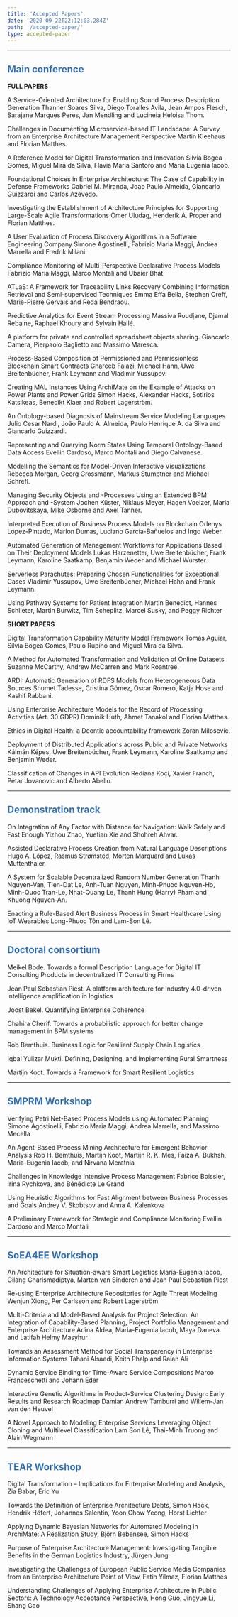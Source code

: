 ```yaml
---
title: 'Accepted Papers'
date: '2020-09-22T22:12:03.284Z'
path: '/accepted-paper/'
type: accepted-paper
---
```


<hr/>

## 
<h2 style="color: #3771ad">Main conference</h2>

**FULL PAPERS**

A Service-Oriented Architecture for Enabling Sound Process Description Generation
Thanner Soares Silva, Diego Toralles Avila, Jean Ampos Flesch, Sarajane Marques Peres, Jan Mendling and Lucineia Heloisa Thom.
 
Challenges in Documenting Microservice-based IT Landscape: A Survey from an Enterprise Architecture Management Perspective
Martin Kleehaus and Florian Matthes.
 
A Reference Model for Digital Transformation and Innovation
Silvia Bogéa Gomes, Miguel Mira da Silva, Flavia Maria Santoro and Maria Eugenia Iacob.

Foundational Choices in Enterprise Architecture: The Case of Capability in Defense Frameworks
Gabriel M. Miranda, Joao Paulo Almeida, Giancarlo Guizzardi and Carlos Azevedo.
 
Investigating the Establishment of Architecture Principles for Supporting Large-Scale Agile Transformations
Ömer Uludag, Henderik A. Proper and Florian Matthes.
 
A User Evaluation of Process Discovery Algorithms in a Software Engineering Company
Simone Agostinelli, Fabrizio Maria Maggi, Andrea Marrella and Fredrik Milani.
 
Compliance Monitoring of Multi-Perspective Declarative Process Models
Fabrizio Maria Maggi, Marco Montali and Ubaier Bhat.
 
ATLaS: A Framework for Traceability Links Recovery Combining Information Retrieval and Semi-supervised Techniques
Emma Effa Bella, Stephen Creff, Marie-Pierre Gervais and Reda Bendraou.

Predictive Analytics for Event Stream Processing
Massiva Roudjane, Djamal Rebaine, Raphael Khoury and Sylvain Hallé.
 
A platform for private and controlled spreadsheet objects sharing.
Giancarlo Camera, Pierpaolo Baglietto and Massimo Maresca.
 
Process-Based Composition of Permissioned and Permissionless Blockchain Smart Contracts
Ghareeb Falazi, Michael Hahn, Uwe Breitenbücher, Frank Leymann and Vladimir Yussupov.
 
Creating MAL Instances Using ArchiMate on the Example of Attacks on Power Plants and Power Grids
Simon Hacks, Alexander Hacks, Sotirios Katsikeas, Benedikt Klaer and Robert Lagerström.
 
An Ontology-based Diagnosis of Mainstream Service Modeling Languages
Julio Cesar Nardi, João Paulo A. Almeida, Paulo Henrique A. da Silva and Giancarlo Guizzardi.
 
Representing and Querying Norm States Using Temporal Ontology-Based Data Access
Evellin Cardoso, Marco Montali and Diego Calvanese.
 
Modelling the Semantics for Model-Driven Interactive Visualizations
Rebecca Morgan, Georg Grossmann, Markus Stumptner and Michael Schrefl.
 
Managing Security Objects and -Processes Using an Extended BPM Approach and -System
Jochen Küster, Niklaus Meyer, Hagen Voelzer, Maria Dubovitskaya, Mike Osborne and Axel Tanner.
 
Interpreted Execution of Business Process Models on Blockchain
Orlenys López-Pintado, Marlon Dumas, Luciano García-Bañuelos and Ingo Weber.
 
Automated Generation of Management Workflows for Applications Based on Their Deployment Models
Lukas Harzenetter, Uwe Breitenbücher, Frank Leymann, Karoline Saatkamp, Benjamin Weder and Michael Wurster.
 
Serverless Parachutes: Preparing Chosen Functionalities for Exceptional Cases
Vladimir Yussupov, Uwe Breitenbücher, Michael Hahn and Frank Leymann.
 
Using Pathway Systems for Patient Integration
Martin Benedict, Hannes Schlieter, Martin Burwitz, Tim Scheplitz, Marcel Susky, and Peggy Richter
 

**SHORT PAPERS**

Digital Transformation Capability Maturity Model Framework
Tomás Aguiar, Silvia Bogea Gomes, Paulo Rupino and Miguel Mira da Silva.

A Method for Automated Transformation and Validation of Online Datasets
Suzanne McCarthy, Andrew McCarren and Mark Roantree.
 
ARDI: Automatic Generation of RDFS Models from Heterogeneous Data Sources
Shumet Tadesse, Cristina Gómez, Oscar Romero, Katja Hose and Kashif Rabbani.

Using Enterprise Architecture Models for the Record of Processing Activities (Art. 30 GDPR)
Dominik Huth, Ahmet Tanakol and Florian Matthes.
 
Ethics in Digital Health: a Deontic accountability framework
Zoran Milosevic.
 
Deployment of Distributed Applications across Public and Private Networks
Kálmán Képes, Uwe Breitenbücher, Frank Leymann, Karoline Saatkamp and Benjamin Weder.
 
Classification of Changes in API Evolution
Rediana Koçi, Xavier Franch, Petar Jovanovic and Alberto Abello.
 
<hr/>

<h2 style="color: #3771ad">Demonstration track</h2>

On Integration of Any Factor with Distance for Navigation: Walk Safely and Fast Enough
Yizhou Zhao, Yuetian Xie and Shohreh Ahvar.

Assisted Declarative Process Creation from Natural Language Descriptions
Hugo A. López, Rasmus Strømsted, Morten Marquard and Lukas Muttenthaler.

A System for Scalable Decentralized Random Number Generation
Thanh Nguyen-Van, Tien-Dat Le, Anh-Tuan Nguyen, Minh-Phuoc Nguyen-Ho, Minh-Quoc Tran-Le, Nhat-Quang Le, Thanh Hung (Harry) Pham and Khuong Nguyen-An.

Enacting a Rule-Based Alert Business Process in Smart Healthcare Using IoT Wearables
Long-Phuoc Tôn and Lam-Son Lê.

<hr/>

<h2 style="color: #3771ad">Doctoral consortium</h2>

Meikel Bode. Towards a formal Description Language for Digital IT Consulting Products in decentralized IT Consulting Firms   

Jean Paul Sebastian Piest. A platform architecture for Industry 4.0-driven intelligence amplification in logistics   

Joost Bekel. Quantifying Enterprise Coherence     

Chahira Cherif. Towards a probabilistic approach for better change management in BPM systems   

Rob Bemthuis. Business Logic for Resilient Supply Chain Logistics  

Iqbal Yulizar Mukti. Defining, Designing, and Implementing Rural Smartness   
 
Martijn Koot. Towards a Framework for Smart Resilient Logistics

<hr/>

<h2 style="color: #3771ad">SMPRM Workshop</h2>

Verifying Petri Net-Based Process Models using Automated Planning
Simone Agostinelli, Fabrizio Maria Maggi, Andrea Marrella, and Massimo Mecella

An Agent-Based Process Mining Architecture for Emergent Behavior Analysis
Rob H. Bemthuis, Martijn Koot, Martijn R. K. Mes, Faiza A. Bukhsh, Maria-Eugenia Iacob, and Nirvana Meratnia

Challenges in Knowledge Intensive Process Management
Fabrice Boissier, Irina Rychkova, and Bénédicte Le Grand

Using Heuristic Algorithms for Fast Alignment between Business Processes and Goals
Andrey V. Skobtsov and Anna A. Kalenkova

A Preliminary Framework for Strategic and Compliance Monitoring
Evellin Cardoso and Marco Montali

<hr/>

<h2 style="color: #3771ad">SoEA4EE Workshop</h2>

An Architecture for Situation-aware Smart Logistics
Maria-Eugenia Iacob, Gilang Charismadiptya, Marten van Sinderen and Jean Paul Sebastian Piest

Re-using Enterprise Architecture Repositories for Agile Threat Modeling 
Wenjun Xiong, Per Carlsson and Robert Lagerström

Multi-Criteria and Model-Based Analysis for Project Selection: An Integration of Capability-Based Planning, Project Portfolio Management and Enterprise Architecture
Adina Aldea, Maria-Eugenia Iacob, Maya Daneva and Latifah Helmy Masyhur

Towards an Assessment Method for Social Transparency in Enterprise Information Systems
Tahani Alsaedi, Keith Phalp and Raian Ali

Dynamic Service Binding for Time-Aware Service Compositions
Marco Franceschetti and Johann Eder

Interactive Genetic Algorithms in Product-Service Clustering Design: Early Results and Research Roadmap
Damian Andrew Tamburri and Willem-Jan van den Heuvel

A Novel Approach to Modeling Enterprise Services Leveraging Object Cloning and Multilevel Classification
Lam Son Lê, Thai-Minh Truong and Alain Wegmann

<hr/>

<h2 style="color: #3771ad">TEAR Workshop</h2>

Digital Transformation – Implications for Enterprise Modeling and Analysis, Zia Babar, Eric Yu

Towards the Definition of Enterprise Architecture Debts, Simon Hack, Hendrik Höfert, Johannes Salentin, Yoon Chow Yeong, Horst Lichter

Applying Dynamic Bayesian Networks for Automated Modeling in ArchiMate: A Realization Study, Björn Bebensee, Simon Hacks

Purpose of Enterprise Architecture Management: Investigating Tangible Benefits in the German Logistics Industry, Jürgen Jung

Investigating the Challenges of European Public Service Media Companies from an Enterprise Architecture Point of View, Fatih Yilmaz, Florian Matthes

Understanding Challenges of Applying Enterprise Architecture in Public Sectors: A Technology Acceptance Perspective, Hong Guo, Jingyue Li, Shang Gao
